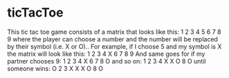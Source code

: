 # ticTacToe

This tic tac toe game consists of a matrix that looks like this:
    1 2 3
    4 5 6
    7 8 9
where the player can choose a number and the number will be replaced by their symbol (i.e. X or O)..
For example, if I choose 5 and my symbol is X the matrix will look like this:
    1 2 3
    4 X 6
    7 8 9
And same goes for if my partner chooses 9:
    1 2 3
    4 X 6
    7 8 O
and so on:
    1 2 3
    4 X X
    O 8 O
until someone wins:
    O 2 3
    X X X
    O 8 O
